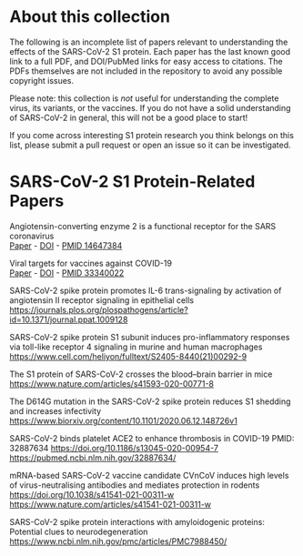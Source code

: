 # About this collection

The following is an incomplete list of papers relevant to understanding the effects of the SARS-CoV-2 S1 protein.  Each paper has the last known good link to a full PDF, and DOI/PubMed links for easy access to citations.  The PDFs themselves are not included in the repository to avoid any possible copyright issues.

Please note: this collection is _not_ useful for understanding the complete virus, its variants, or the vaccines. If you do not have a solid understanding of SARS-CoV-2 in general, this will not be a good place to start!

If you come across interesting S1 protein research you think belongs on this list, please submit a pull request or open an issue so it can be investigated.

# SARS-CoV-2 S1 Protein-Related Papers

Angiotensin-converting enzyme 2 is a functional receptor for the SARS coronavirus  
[Paper](https://www.nature.com/articles/nature02145.pdf) - [DOI](https://doi.org/10.1038/nature02145) - [PMID 14647384](https://pubmed.ncbi.nlm.nih.gov/14647384/)

Viral targets for vaccines against COVID-19  
[Paper](https://www.nature.com/articles/s41577-020-00480-0.pdf) - [DOI](https://doi.org/10.1038/s41577-020-00480-0) - [PMID 33340022](https://pubmed.ncbi.nlm.nih.gov/33340022/)



SARS-CoV-2 spike protein promotes IL-6 trans-signaling by activation of angiotensin II receptor signaling in epithelial cells
https://journals.plos.org/plospathogens/article?id=10.1371/journal.ppat.1009128

SARS-CoV-2 spike protein S1 subunit induces pro-inflammatory responses via toll-like receptor 4 signaling in murine and human macrophages
https://www.cell.com/heliyon/fulltext/S2405-8440(21)00292-9

The S1 protein of SARS-CoV-2 crosses the blood–brain barrier in mice
https://www.nature.com/articles/s41593-020-00771-8

The D614G mutation in the SARS-CoV-2 spike protein reduces S1 shedding and increases infectivity
https://www.biorxiv.org/content/10.1101/2020.06.12.148726v1

SARS-CoV-2 binds platelet ACE2 to enhance thrombosis in COVID-19
PMID: 32887634
https://doi.org/10.1186/s13045-020-00954-7
https://pubmed.ncbi.nlm.nih.gov/32887634/


mRNA-based SARS-CoV-2 vaccine candidate CVnCoV induces high levels of virus-neutralising antibodies and mediates protection in rodents
https://doi.org/10.1038/s41541-021-00311-w
https://www.nature.com/articles/s41541-021-00311-w


SARS-CoV-2 spike protein interactions with amyloidogenic proteins: Potential clues to neurodegeneration
https://www.ncbi.nlm.nih.gov/pmc/articles/PMC7988450/

